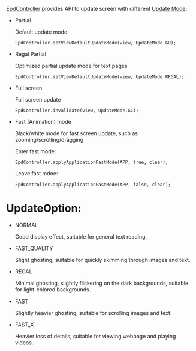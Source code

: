 [EpdController](./EpdController.md) provides API to update screen with different [Update Mode](./EPD-Update-Mode.md):
* Partial

    Default update mode

    `EpdController.setViewDefaultUpdateMode(view, UpdateMode.GU);`

* Regal Partial

    Optimized partial update mode for text pages

    `EpdController.setViewDefaultUpdateMode(view, UpdateMode.REGAL);`

* Full screen

    Full screen update

    `EpdController.invalidate(view, UpdateMode.GC);`

* Fast (Animation) mode

    Black/white mode for fast screen update, such as zooming/scrolling/dragging

    Enter fast mode:

    `EpdController.applyApplicationFastMode(APP, true, clear);`

    Leave fast mdoe:

    `EpdController.applyApplicationFastMode(APP, false, clear);`

# UpdateOption:

* NORMAL

  Good display effect, suitable for general text reading.

* FAST_QUALITY

  Slight ghosting, suitable for quickly skimming through images and text.

* REGAL

  Minimal ghosting, slightly flickering on the dark backgrounds, suitable for light-colored backgrounds.

* FAST

  Slightly heavier ghosting, suitable for scrolling images and text.

* FAST_X

  Heavier loss of details, suitable for viewing webpage and playing videos.
